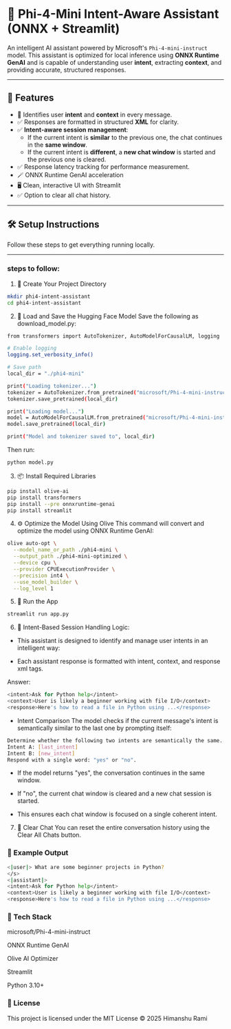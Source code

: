 # 🧠 Phi-4-Mini Intent-Aware Assistant (ONNX + Streamlit)

An intelligent AI assistant powered by Microsoft's `Phi-4-mini-instruct` model. This assistant is optimized for local inference using **ONNX Runtime GenAI** and is capable of understanding user **intent**, extracting **context**, and providing accurate, structured responses.

---

## 📌 Features

- 🧠 Identifies user **intent** and **context** in every message.
- ✅ Responses are formatted in structured **XML** for clarity.
- ✅ **Intent-aware session management**:
  - If the current intent is **similar** to the previous one, the chat continues in the **same window**.
  - If the current intent is **different**, a **new chat window** is started and the previous one is cleared.
- ✅ Response latency tracking for performance measurement.
- 🪄 ONNX Runtime GenAI acceleration
- 🖥️ Clean, interactive UI with Streamlit
- ✅ Option to clear all chat history.
---

## 🛠️ Setup Instructions

Follow these steps to get everything running locally.

---

### steps to follow: 

1. 📁 Create Your Project Directory

```bash
mkdir phi4-intent-assistant
cd phi4-intent-assistant
```

2. 🧠 Load and Save the Hugging Face Model
Save the following as download_model.py:

```bash
from transformers import AutoTokenizer, AutoModelForCausalLM, logging

# Enable logging
logging.set_verbosity_info()

# Save path
local_dir = "./phi4-mini"

print("Loading tokenizer...")
tokenizer = AutoTokenizer.from_pretrained("microsoft/Phi-4-mini-instruct", trust_remote_code=True)
tokenizer.save_pretrained(local_dir)

print("Loading model...")
model = AutoModelForCausalLM.from_pretrained("microsoft/Phi-4-mini-instruct", trust_remote_code=True)
model.save_pretrained(local_dir)

print("Model and tokenizer saved to", local_dir)
```

Then run:
```bash
python model.py
```

3. 📦 Install Required Libraries

```bash
pip install olive-ai
pip install transformers
pip install --pre onnxruntime-genai
pip install streamlit
```

4. ⚙️ Optimize the Model Using Olive
This command will convert and optimize the model using ONNX Runtime GenAI:

```bash
olive auto-opt \
  --model_name_or_path ./phi4-mini \
  --output_path ./phi4-mini-optimized \
  --device cpu \
  --provider CPUExecutionProvider \
  --precision int4 \
  --use_model_builder \
  --log_level 1
```

5. 🚀 Run the App

```bash
streamlit run app.py
```

6. 🤖 Intent-Based Session Handling Logic:
   
- This assistant is designed to identify and manage user intents in an intelligent way:

- Each assistant response is formatted with intent, context, and response xml tags.

Answer:
```bash
<intent>Ask for Python help</intent>
<context>User is likely a beginner working with file I/O</context>
<response>Here's how to read a file in Python using ...</response>
```

- Intent Comparison
The model checks if the current message's intent is semantically similar to the last one by prompting itself:

```bash
Determine whether the following two intents are semantically the same.
Intent A: [last_intent]
Intent B: [new_intent]
Respond with a single word: "yes" or "no".
```

* If the model returns "yes", the conversation continues in the same window.

* If "no", the current chat window is cleared and a new chat session is started.

* This ensures each chat window is focused on a single coherent intent.

7. 🧼 Clear Chat
You can reset the entire conversation history using the Clear All Chats button.

### 🧠 Example Output 

```bash
<|user|> What are some beginner projects in Python?
</s>
<|assistant|> 
<intent>Ask for Python help</intent>
<context>User is likely a beginner working with file I/O</context>
<response>Here's how to read a file in Python using ...</response>
```


### 🧠 Tech Stack
microsoft/Phi-4-mini-instruct

ONNX Runtime GenAI

Olive AI Optimizer

Streamlit

Python 3.10+

### 📄 License
This project is licensed under the MIT License © 2025 Himanshu Rami
